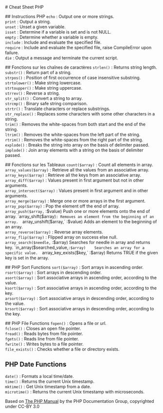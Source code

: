 # Cheat Sheet PHP

## Instructions PHP
`echo` :	Output one or more strings.  
`print` :	Output a string.  
`unset` :	Unset a given variable.  
`isset` :	Determine if a variable is set and is not NULL.  
`empty` :	Determine whether a variable is empty.  
`include` :	Include and evaluate the specified file.  
`require` :	Include and evaluate the specified file, raise CompileError upon failure.  
`die` :	Output a message and terminate the current script.  

## Fonctions sur les chaînes de caractères
`strlen()` :	Returns string length.  
`substr()` :	Return part of a string.  
`strpos()` :	Position of first occurrence of case insensitive substring.  
`strtolower()` :	Make string lowercase.  
`strtoupper()` :	Make string uppercase.  
`strrev()` :	Reverse a string.  
`str_split()` :	Convert a string to array.  
`strcmp()` :	Binary safe string comparison.  
`strtr()` :	Translate characters or replace substrings.  
`str_replace()` :	Replaces some characters with some other characters in a string.  
`trim()` :	Removes the white-spaces from both start and the end of the string.  
`ltrim()` :	Removes the white-spaces from the left part of the string.  
`rtrim()` :	Removes the white-spaces from the right part of the string.  
`explode()` :	Breaks the string into array on the basis of delimiter passed.  
`implode()` :	Join array elements with a string on the basis of delimiter passed.  

## Fonctions sur les Tableaux
`count($array)` :	Count all elements in array.  
`array_values($array)` :	Retrieve all the values from an associative array.  
`array_keys($array)` :	Retrieve all the keys from an associative array.  
`array_diff($array)` :	Values present in first argument but not in other arguments.  
`array_intersect($array)` :	Values present in first argument and in other arguments.  
`array_merge($array)` :	Merge one or more arrays in the first argument.  
`array_pop($array)` :	Pop the element off the end of array.  
`array_push($array,` :$value) 	Push one or more elements onto the end of array.  
`array_shift($array)` :	Removes an element from the beginning of an array.  
`array_unshift($array,` :$value) 	Adds an element to the beginning of an array.  
`array_reverse($array)` :	Reverse array elements.  
`array_flip($array)` :	Flipped array on success else null.  
`array_search($needle,` :$array) 	Searches for needle in array and returns key.  
`in_array($searched_value,` :$array) 	Searches an array for a specific value.  
`array_key_exists($key,` :$array) 	Returns TRUE if the given key is set in the array.  

## PHP Sort Functions
`sort($array)` :	Sort arrays in ascending order.  
`rsort($array)` :	Sort arrays in descending order.  
`asort($array)` :	Sort associative arrays in ascending order, according to the value.  
`ksort($array)` :	Sort associative arrays in ascending order, according to the key.  
`arsort($array)` :	Sort associative arrays in descending order, according to the value.  
`krsort($array)` :	Sort associative arrays in descending order, according to the key.  

## PHP File Functions
`fopen()` :	Opens a file or url.  
`fclose()` :	Closes an open file pointer.  
`fread()` :	Reads bytes from file pointer.  
`fgets()` :	Reads line from file pointer.  
`fwrite()` :	Writes bytes to a file pointer.  
`file_exists()` :	Checks whether a file or directory exists.  

## PHP Date Functions
`date()` :	Formats a local time/date.  
`time()` :	Returns the current Unix timestamp.  
`mktime()` :	Get Unix timestamp from a date.  
`microtime()` :	Returns the current Unix timestamp with microseconds.  

Based on [The PHP Manual](http://php.net/manual/en/index.php) by the PHP Documentation Group, copyrighted under CC-BY 3.0
